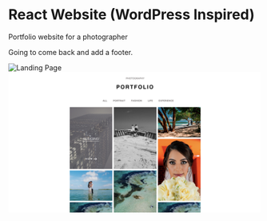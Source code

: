 # React Website (WordPress Inspired)

Portfolio website for a photographer

Going to come back and add a footer.

![Landing Page](src/assets/Landing.png)
![Portfolio](src/assets/Portfolio.png)
